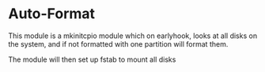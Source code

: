 # Auto-Format

This module is a mkinitcpio module which on earlyhook, looks at all disks on
the system, and if not formatted with one partition will format them.

The module will then set up fstab to mount all disks
